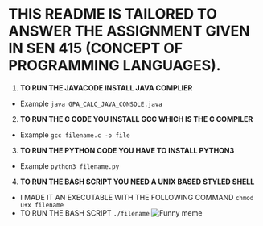 # THIS README IS TAILORED TO ANSWER THE ASSIGNMENT GIVEN IN SEN 415 (CONCEPT OF PROGRAMMING LANGUAGES).
1. **TO RUN THE JAVACODE INSTALL JAVA COMPLIER**
- Example
`java GPA_CALC_JAVA_CONSOLE.java`
2. **TO RUN THE C CODE YOU INSTALL GCC WHICH IS THE C COMPILER**
- Example
`gcc filename.c -o file`
3. **TO RUN THE PYTHON CODE YOU HAVE TO INSTALL PYTHON3**
- Example
`python3 filename.py`
4. **TO RUN THE BASH SCRIPT YOU NEED A UNIX BASED STYLED SHELL**
- I MADE IT AN EXECUTABLE WITH THE FOLLOWING COMMAND
`chmod u+x filename`
- TO RUN THE BASH SCRIPT
`./filename`
![Funny meme](https://i.chzbgr.com/full/8755619072/h61B99DF0/have-you-accepted-a-better-computing-experience)
